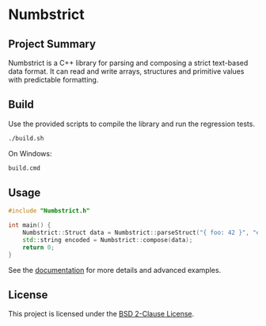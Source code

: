 # Numbstrict

## Project Summary

Numbstrict is a C++ library for parsing and composing a strict text-based data format. It can read and write arrays, structures and primitive values with predictable formatting.

## Build

Use the provided scripts to compile the library and run the regression tests.

```bash
./build.sh
```

On Windows:

```cmd
build.cmd
```

## Usage

```cpp
#include "Numbstrict.h"

int main() {
	Numbstrict::Struct data = Numbstrict::parseStruct("{ foo: 42 }", "example");
	std::string encoded = Numbstrict::compose(data);
	return 0;
}
```

See the [documentation](docs/) for more details and advanced examples.

## License

This project is licensed under the [BSD 2-Clause License](LICENSE).
